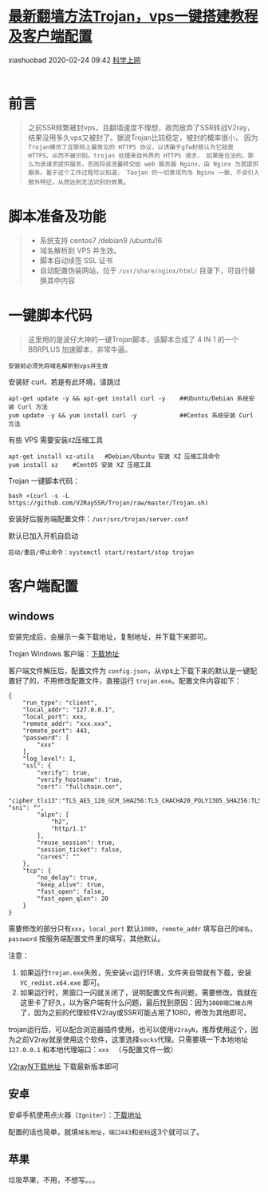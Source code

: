 <div class="blog-article">
<h1><a href="p.html?p=\科学上网\Trojan搭建" class="title">最新翻墙方法Trojan，vps一键搭建教程及客户端配置</a></h1>
<span class="author">xiashuobad</span>
<span class="time">2020-02-24 09:42</span>
<span><a href="tags.html?t=科学上网" class="tag">科学上网</a></span>
</div>
<br/>


# 前言
>之前SSR频繁被封vps，且翻墙速度不理想，故而放弃了SSR转战V2ray，结果没用多久vps又被封了。据说Trojan比较稳定，被封的概率很小，
>因为`Trojan模仿了互联网上最常见的 HTTPS 协议，以诱骗子gfw封锁认为它就是 HTTPS，从而不被识别。trojan 处理来自外界的 HTTPS 请求，
>如果是合法的，那么为该请求提供服务，否则将该流量转交给 web 服务器 Nginx，由 Nginx 为其提供服务。基于这个工作过程可以知道，
>Taojan 的一切表现均与 Nginx 一致，不会引入额外特征，从而达到无法识别的效果`。

# 脚本准备及功能
> - 系统支持 centos7 /debian9 /ubuntu16
> - 域名解析到 VPS 并生效。
> - 脚本自动续签 SSL 证书
> - 自动配置伪装网站，位于 `/usr/share/nginx/html/` 目录下，可自行替换其中内容

# 一键脚本代码
> 这里用的是波仔大神的一键Trojan脚本，该脚本合成了 4 IN 1 的一个 BBRPLUS 加速脚本，非常牛逼。

`安装前必须先将域名解析到vps并生效`

安装好 curl，若是有此环境，请跳过

```
apt-get update -y && apt-get install curl -y    ##Ubuntu/Debian 系统安装 Curl 方法
yum update -y && yum install curl -y            ##Centos 系统安装 Curl 方法
```

有些 VPS 需要安装` XZ `压缩工具

```
apt-get install xz-utils   #Debian/Ubuntu 安装 XZ 压缩工具命令
yum install xz    #CentOS 安装 XZ 压缩工具
```
Trojan 一键脚本代码：
```
bash <(curl -s -L https://github.com/V2RaySSR/Trojan/raw/master/Trojan.sh)
```
安装好后服务端配置文件：`/usr/src/trojan/server.conf`

默认已加入开机自启动

`启动/重启/停止命令：systemctl start/restart/stop trojan`

# 客户端配置
## windows
安装完成后，会展示一条下载地址，复制地址，并下载下来即可。

Trojan Windows 客户端：[下载地址](https://github.com/trojan-gfw/trojan/releases)

客户端文件解压后，配置文件为 `config.json`，从vps上下载下来的默认是一键配置好了的，不用修改配置文件，直接运行 `trojan.exe`。配置文件内容如下：
```
{
    "run_type": "client",
    "local_addr": "127.0.0.1",
    "local_port": xxx,
    "remote_addr": "xxx.xxx",
    "remote_port": 443,
    "password": [
        "xxx"
    ],
    "log_level": 1,
    "ssl": {
        "verify": true,
        "verify_hostname": true,
        "cert": "fullchain.cer",
        "cipher_tls13":"TLS_AES_128_GCM_SHA256:TLS_CHACHA20_POLY1305_SHA256:TLS_AES_256_GCM_SHA384",
"sni": "",
        "alpn": [
            "h2",
            "http/1.1"
        ],
        "reuse_session": true,
        "session_ticket": false,
        "curves": ""
    },
    "tcp": {
        "no_delay": true,
        "keep_alive": true,
        "fast_open": false,
        "fast_open_qlen": 20
    }
}
```

需要修改的部分只有`xxx`，`local_port` 默认`1080`，`remote_addr` 填写自己的`域名`，`password` 按服务端配置文件里的填写，其他默认。

注意：
1. 如果运行`trojan.exe`失败，先安装`vc`运行环境，文件夹自带就有下载，安装 `VC_redist.x64.exe` 即可。
2. 如果运行时，黑窗口一闪就关闭了，说明配置文件有问题，需要修改。我就在这里卡了好久，以为客户端有什么问题，最后找到原因：因为`1080端口被占用`了，因为之前的代理软件V2ray或SSR可能占用了1080，修改为其他即可。

trojan运行后，可以配合浏览器插件使用，也可以使用`V2rayN`，推荐使用这个，因为之前V2ray就是使用这个软件，这里选择`socks`代理。只需要填一下本地地址 `127.0.0.1` 和本地代理端口：`xxx ` （与配置文件一致）

[V2rayN下载地址](https://github.com/2dust/v2rayN/releases)   下载最新版本即可

## 安卓
安卓手机使用点火器（`Igniter`）：[下载地址](https://github.com/trojan-gfw/igniter/releases)

配置的话也简单，就填`域名地址`，`端口443`和`密码`这3个就可以了。
## 苹果
垃圾苹果，不用，不想写。。。







